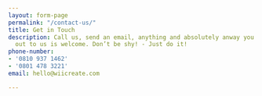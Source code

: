 ```yaml
---
layout: form-page
permalink: "/contact-us/"
title: Get in Touch
description: Call us, send an email, anything and absolutely anway you’d like to reach
  out to us is welcome. Don’t be shy! - Just do it!
phone-number:
- '0810 937 1462'
- '0801 478 3221'
email: hello@wiicreate.com

---
```

